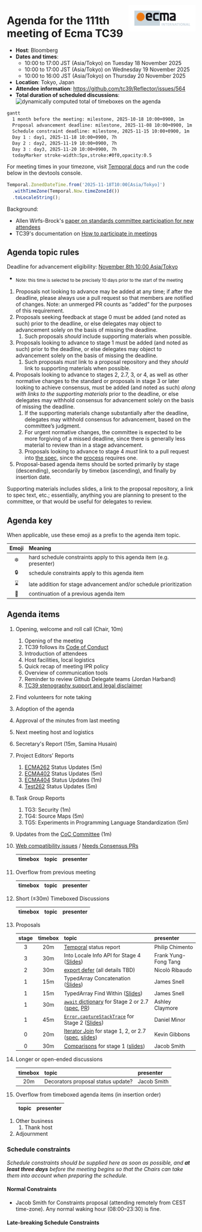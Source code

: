 <img src="../images/Ecma_RVB-003.jpg" align="right" height="70" alt="Ecma logo" /> <!-- markdownlint-disable-line MD041 -->

# Agenda for the 111th meeting of Ecma TC39

- **Host**: Bloomberg
- **Dates and times**:
  - 10:00 to 17:00 JST (Asia/Tokyo) on Tuesday 18 November 2025
  - 10:00 to 17:00 JST (Asia/Tokyo) on Wednesday 19 November 2025
  - 10:00 to 16:00 JST (Asia/Tokyo) on Thursday 20 November 2025
- **Location**: Tokyo, Japan
- **Attendee information**: https://github.com/tc39/Reflector/issues/564
- **Total duration of scheduled discussions**: ![dynamically computed total of timeboxes on the agenda](https://tc39-agenda-time.deno.dev/2025/11/)

```mermaid
gantt
  1 month before the meeting: milestone, 2025-10-18 10:00+0900, 1m
  Proposal advancement deadline: milestone, 2025-11-08 10:00+0900, 1m
  Schedule constraint deadline: milestone, 2025-11-15 10:00+0900, 1m
  Day 1 : day1, 2025-11-18 10:00+0900, 7h
  Day 2 : day2, 2025-11-19 10:00+0900, 7h
  Day 3 : day3, 2025-11-20 10:00+0900, 7h
  todayMarker stroke-width:5px,stroke:#0f0,opacity:0.5
```

For meeting times in your timezone, visit [Temporal docs](https://tc39.es/proposal-temporal/docs/) and run the code below in the devtools console.

```js
Temporal.ZonedDateTime.from('2025-11-18T10:00[Asia/Tokyo]')
  .withTimeZone(Temporal.Now.timeZoneId())
  .toLocaleString();
```

Background:

- Allen Wirfs-Brock's [paper on standards committee participation for new attendees](http://wirfs-brock.com/allen/files/papers/standpats-asianplop2016.pdf)
- TC39's documentation on [How to participate in meetings](https://github.com/tc39/how-we-work/blob/HEAD/how-to-participate-in-meetings.md)

## Agenda topic rules

Deadline for advancement eligibility:  [November 8th 10:00 Asia/Tokyo](https://www.timeanddate.com/countdown/winter?iso=20251108T10&p0=248&msg=111th+TC39+Plenary+in+Tokyo&font=sanserif&csz=1)

- <sub>Note: this time is selected to be precisely 10 days prior to the start of the meeting</sub>

1. Proposals not looking to advance may be added at any time; if after the deadline, please always use a pull request so that members are notified of changes. Note: an unmerged PR counts as “added” for the purposes of this requirement.
1. Proposals seeking feedback at stage 0 must be added (and noted as such) prior to the deadline, or else delegates may object to advancement solely on the basis of missing the deadline.
    1. Such proposals *should* include supporting materials when possible.
1. Proposals looking to advance to stage 1 must be added (and noted as such) prior to the deadline, or else delegates may object to advancement solely on the basis of missing the deadline.
    1. Such proposals *must* link to a proposal repository and they *should* link to supporting materials when possible.
1. Proposals looking to advance to stages 2, 2.7, 3, or 4, as well as other normative changes to the standard or proposals in stage 3 or later looking to achieve consensus, must be added (and noted as such) *along with links to the supporting materials* prior to the deadline, or else delegates may withhold consensus for advancement solely on the basis of missing the deadline.
    1. If the supporting materials change substantially after the deadline, delegates may withhold consensus for advancement, based on the committee’s judgment.
    1. For urgent normative changes, the committee is expected to be more forgiving of a missed deadline, since there is generally less material to review than in a stage advancement.
    1. Proposals looking to advance to stage 4 *must* link to a pull request into [the spec](https://github.com/tc39/ecma262), since the [process](https://tc39.github.io/process-document/) requires one.
1. Proposal-based agenda items should be sorted primarily by stage (descending), secondarily by timebox (ascending), and finally by insertion date.

Supporting materials includes slides, a link to the proposal repository, a link to spec text, etc.; essentially, anything you are planning to present to the committee, or that would be useful for delegates to review.

## Agenda key

When applicable, use these emoji as a prefix to the agenda item topic.

| Emoji | Meaning                                                              |
| :---: | :---                                                                 |
|  ❄️    | hard schedule constraints apply to this agenda item (e.g. presenter) |
|  🔒   | schedule constraints apply to this agenda item                       |
|  ⌛️   | late addition for stage advancement and/or schedule prioritization   |
|  🔁   | continuation of a previous agenda item                               |

## Agenda items

1. Opening, welcome and roll call (Chair, 10m)
    1. Opening of the meeting
    1. TC39 follows its [Code of Conduct](https://tc39.github.io/code-of-conduct/)
    1. Introduction of attendees
    1. Host facilities, local logistics
    1. Quick recap of meeting IPR policy
    1. Overview of communication tools
    1. Reminder to review Github Delegate teams (Jordan Harband)
    1. [TC39 stenography support and legal disclaimer](https://github.com/tc39/Reflector/blob/main/transcriptions.md)
1. Find volunteers for note taking
1. Adoption of the agenda
1. Approval of the minutes from last meeting
1. Next meeting host and logistics
1. Secretary's Report (15m, Samina Husain)
1. Project Editors’ Reports
    1. [ECMA262](https://github.com/tc39/ecma262) Status Updates (5m)
    1. [ECMA402](https://github.com/tc39/ecma402) Status Updates (5m)
    1. [ECMA404](https://www.ecma-international.org/publications/standards/Ecma-404.htm) Status Updates (1m)
    1. [Test262](https://github.com/tc39/test262) Status Updates (5m)
1. Task Group Reports
    <!-- 1. TG2: Internationalization (5m) - in practice, this is covered via the ECMA-402 project editors' report -->
    1. TG3: Security (1m)
    1. TG4: Source Maps (5m)
    1. TG5: Experiments in Programming Language Standardization (5m)
1. Updates from the [CoC Committee](https://tc39.es/code-of-conduct/#code-of-conduct-committee) (1m)
1. [Web compatibility issues](https://github.com/tc39/ecma262/issues?utf8=✓&q=is%3Aopen+label%3A%22web+reality%22+is%3Aissue) / [Needs Consensus PRs](https://github.com/tc39/ecma262/pulls?q=is%3Apr+is%3Aopen+label%3A%22needs+consensus%22)

    | timebox | topic | presenter |
    |:-------:|-------|-----------|

1. Overflow from previous meeting

    | timebox | topic | presenter |
    |:-------:|-------|-----------|

1. Short (≤30m) Timeboxed Discussions

    | timebox | topic | presenter |
    |:-------:|-------|-----------|

1. Proposals

    | stage | timebox | topic | presenter |
    |:-----:|:-------:|-------|-----------|
    | 3 | 20m | [Temporal](https://github.com/tc39/proposal-temporal) status report | Philip Chimento |
    | 3 | 30m | Into Locale Info API for Stage 4 ([Slides](https://docs.google.com/presentation/d/17FKrRkWCfNdYui9uRQDRYzv2c3cOCp6ZM7Rly9MwGHM))  | Frank Yung-Fong Tang |
    | 2 | 30m | [export defer](https://github.com/tc39/proposal-deferred-reexports) (all details TBD) | Nicolò Ribaudo |
    | 1 | 15m | TypedArray Concatenation ([Slides](https://docs.google.com/presentation/d/1RIhMpf4gY2wX0KZcmCUU6i9l9Ay7WBu0vY4vIsJUwTg/edit?slide=id.p#slide=id.p)) | James Snell |
    | 1 | 15m | TypedArray Find Within ([Slides](https://docs.google.com/presentation/d/1RIhMpf4gY2wX0KZcmCUU6i9l9Ay7WBu0vY4vIsJUwTg/edit?slide=id.g38e87ed9df8_0_0#slide=id.g38e87ed9df8_0_0)) | James Snell |
    | 1 | 30m | [`await` dictionary](https://github.com/tc39/proposal-await-dictionary/) for Stage 2 or 2.7 ([spec](https://tc39.es/proposal-await-dictionary/pr/24), [PR](https://github.com/tc39/proposal-await-dictionary/pull/24)) | Ashley Claymore |
    | 1 | 45m | [`Error.captureStackTrace`](https://github.com/tc39/proposal-error-capturestacktrace) for Stage 2 ([Slides](https://docs.google.com/presentation/d/1c3vpsgkUSD2qWCl_6RICnykWLYm2Tc7Dk_uusBKNvc8)) | Daniel Minor |
    | 0 | 20m | [Iterator Join](https://github.com/bakkot/proposal-iterator-join) for stage 1, 2, or 2.7 ([spec](https://bakkot.github.io/proposal-iterator-join/), [slides](https://docs.google.com/presentation/d/1jclIOSbSdyepVCiYXQ4eXc2Uh8FBnBKnFOtsx12N3r0/edit?usp=sharing)) | Kevin Gibbons |
    | 0 | 30m | [Comparisons](https://github.com/JakobJingleheimer/proposal-comparisons) for stage 1 ([slides](https://docs.google.com/presentation/d/1tu8yK57yMDdBsD4FgDX7GuRndLZfqvrukEG_AukYeJU/view)) | Jacob Smith |

1. Longer or open-ended discussions

    | timebox | topic | presenter |
    |:-------:|-------|-----------|
    | 20m | Decorators proposal status update? | Jacob Smith |

1. Overflow from timeboxed agenda items (in insertion order)

    | topic | presenter |
    |-------|-----------|

<!-- 1. Incubation call chartering (15m on the last day) -->

1. Other business
    1. Thank host
1. Adjournment

### Schedule constraints

*Schedule constraints should be supplied here as soon as possible, and **at least three days** before the meeting begins so that the Chairs can take them into account when preparing the schedule.*

<!-- DO NOT PUT YOUR CONSTRAINTS HERE! Put them in one of the next sections: either "Normal Constraints" or "Late-breaking Schedule Constraints" -->

<!-- Be specific! Provide a full name, date and time range that they will or will not be available, and which sessions they are trying to prioritize. Satisfaction not guaranteed, but more information is useful. Conflicting constraints honored on a first-come, first served basis. -->

#### Normal Constraints

<!-- Constraints supplied more than three days before the meeting should go here -->

- Jacob Smith for Constraints proposal (attending remotely from CEST time-zone). Any normal waking hour (08:00–23:30) is fine.

#### Late-breaking Schedule Constraints

<!-- Constraints supplied less than three days before the meeting should go here -->
